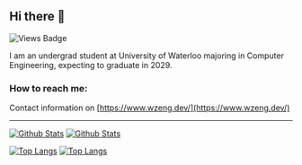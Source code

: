 ## Hi there 👋

![Views Badge](https://komarev.com/ghpvc/?username=willzeng274&label=Profile%20views&color=0e75b6&style=flat)

I am an undergrad student at University of Waterloo majoring in Computer Engineering, expecting to graduate in 2029.

<!-- I enjoy playing the piano (jazz & classical), contest math, competitive programming, creative writing, Shakespeare, physics, and meeting new cool people. -->
<!---->
<!-- I also love competitive programming. If you have tips (especially with Ad Hoc problems like 💀 Snowflake OA) please enlighten me! -->
<!---->
<!-- I'm also looking to contribute to open source projects! :) -->

<!-- ### Languages I am familiar with: -->
<!---->
<!-- Python 3, JavaScript, TypeScript, C, C++, Rust, Visual Basic 6, SQL, Dart, Go, PHP, Lean 4 -->
<!---->
<!-- ### Fullstack frameworks -->
<!---->
<!-- React.js, Next.js, Remix, Tanstack Start, SvelteKit, Svelte, Tailwind CSS, SCSS/SASS, Express.js, Prisma, sequelize, -->
<!-- FastAPI, Flask, SQLAlchemy, Pydantic, alembic, -->
<!-- Tokio-tungstenite, actix-web (actix-cors, actix-ws, actix-http, actix-identity, actix-session), sqlx, Argon2, serde, serde_json, serde_cbor, tokio/async-std runtime, etc. -->
<!---->
<!-- ### LLM / ML libraries I've used -->
<!---->
<!-- numpy, pandas, matplotlib, seaborn, sklearn, pytorch, tensorflow, mediapipe -->
<!---->
<!-- ### Tools I know how to use -->
<!---->
<!-- Git, Linux, Chrome Extension API, Docker (+docker-compose and k8s), CMake, Swagger UI, LaTeX, etc -->
<!---->
<!-- ### Cloud Services I've used -->
<!---->
<!-- AWS, GCP, Azure, Oracle, Vercel, Netlify, Railway, Heroku, CloudFlare, Fly.io, Deta (💀) -->

### How to reach me:

Contact information on [https://www.wzeng.dev/](https://www.wzeng.dev/)

---

[![Github Stats](https://github-readme-stats.vercel.app/api?username=willzeng274&show_icons=true#gh-light-mode-only)](https://github.com/willzeng274/#gh-light-mode-only)
[![Github Stats](https://github-readme-stats.vercel.app/api?username=willzeng274&show_icons=true&theme=dark#gh-dark-mode-only)](https://github.com/willzeng274/#gh-dark-mode-only)


[![Top Langs](https://github-readme-stats.vercel.app/api/top-langs/?username=willzeng274&exclude_repo=stroke-prediction-ml,chatapp,gamerz.lk,nasty-nvim-config,chesser-backend,equill,ECE_198-buzzer-project&layout=compact&langs_count=8&hide=HTML&theme=dark#gh-dark-mode-only)](https://github.com/willzeng274/#gh-dark-mode-only)
[![Top Langs](https://github-readme-stats.vercel.app/api/top-langs/?username=willzeng274&exclude_repo=stroke-prediction-ml,chatapp,gamerz.lk,nasty-nvim-config,chesser-backend,equill,ECE_198-buzzer-project&layout=compact&langs_count=8&hide=HTML&theme=light#gh-light-mode-only)](https://github.com/willzeng274/#gh-light-mode-only)

<!--

<img width="400" height="400" src="https://github-readme-stats.vercel.app/api/top-langs/?username=willzeng274&show_icons=true"></img><img width="500" height="300" src="https://github-readme-stats.vercel.app/api/?username=willzeng274&show_icons=true"></img>

<img width="500" height="300" src="https://wakatime.com/share/@859e7601-f3ab-4198-ad84-b0f69d06142c/7486821e-e39e-4ad3-a0a5-95457461d0af.svg"></img>

Achievements

![image](https://github.com/willzeng274/willzeng274/assets/61915438/a6bd7335-2b56-4fbc-a4e7-0d8ac8a73d66)

<img width="1792" alt="image" src="https://github.com/willzeng274/willzeng274/assets/61915438/98abcfb3-325b-4b0e-8a34-6c5cdc00a8bf">

Bye

Discord: lowiznine
-->
